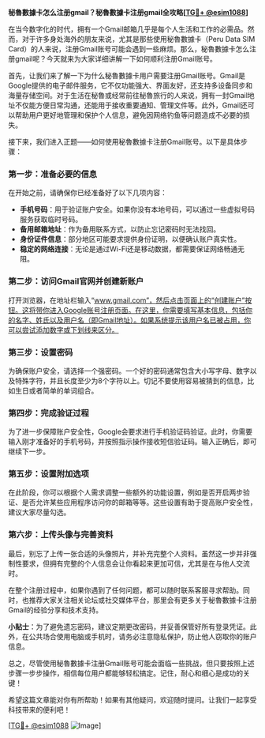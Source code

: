 **秘魯數據卡怎么注册gmail？秘魯數據卡注册gmail全攻略[[TG💪+ @esim1088](https://t.me/s/esim1088)]**

在当今数字化的时代，拥有一个Gmail邮箱几乎是每个人生活和工作的必需品。然而，对于许多身处海外的朋友来说，尤其是那些使用秘魯數據卡（Peru Data SIM Card）的人来说，注册Gmail账号可能会遇到一些麻烦。那么，秘魯數據卡怎么注册gmail呢？今天就来为大家详细讲解一下如何顺利注册Gmail账号。

首先，让我们来了解一下为什么秘魯數據卡用户需要注册Gmail账号。Gmail是Google提供的电子邮件服务，它不仅功能强大、界面友好，还支持多设备同步和海量存储空间。对于生活在秘魯或经常前往秘魯旅行的人来说，拥有一封Gmail地址不仅能方便日常沟通，还能用于接收重要通知、管理文件等。此外，Gmail还可以帮助用户更好地管理和保护个人信息，避免因网络钓鱼等问题造成不必要的损失。

接下来，我们进入正题——如何使用秘魯數據卡注册Gmail账号。以下是具体步骤：

### 第一步：准备必要的信息

在开始之前，请确保你已经准备好了以下几项内容：
- **手机号码**：用于验证账户安全。如果你没有本地号码，可以通过一些虚拟号码服务获取临时号码。
- **备用邮箱地址**：作为备用联系方式，以防止忘记密码时无法找回。
- **身份证件信息**：部分地区可能要求提供身份证明，以便确认账户真实性。
- **稳定的网络连接**：无论是通过Wi-Fi还是移动数据，都需要保证网络畅通无阻。

### 第二步：访问Gmail官网并创建新账户

打开浏览器，在地址栏输入“www.gmail.com”，然后点击页面上的“创建账户”按钮。这将带你进入Google账号注册页面。在这里，你需要填写基本信息，包括你的名字、姓氏以及用户名（即Gmail地址）。如果系统提示该用户名已被占用，你可以尝试添加数字或下划线来区分。

### 第三步：设置密码

为确保账户安全，请选择一个强密码。一个好的密码通常包含大小写字母、数字以及特殊字符，并且长度至少为8个字符以上。切记不要使用容易被猜到的信息，比如生日或者简单的单词组合。

### 第四步：完成验证过程

为了进一步保障账户安全性，Google会要求进行手机验证码验证。此时，你需要输入刚才准备好的手机号码，并按照指示操作接收短信验证码。输入正确后，即可继续下一步。

### 第五步：设置附加选项

在此阶段，你可以根据个人需求调整一些额外的功能设置，例如是否开启两步验证、是否允许某些应用程序访问你的邮箱等等。这些设置有助于提高账户安全性，建议大家尽量勾选。

### 第六步：上传头像与完善资料

最后，别忘了上传一张合适的头像照片，并补充完整个人资料。虽然这一步并非强制性要求，但拥有完整的个人信息会让你看起来更加可信，尤其是在与他人交流时。

在整个注册过程中，如果你遇到了任何问题，都可以随时联系客服寻求帮助。同时，也推荐大家关注相关论坛或社交媒体平台，那里会有更多关于秘魯數據卡注册Gmail的经验分享和技术支持。

**小贴士**：为了避免遗忘密码，建议定期更改密码，并妥善保管好所有登录凭证。此外，在公共场合使用电脑或手机时，请务必注意隐私保护，防止他人窃取你的账户信息。

总之，尽管使用秘魯數據卡注册Gmail账号可能会面临一些挑战，但只要按照上述步骤一步步操作，相信每位用户都能够轻松搞定。记住，耐心和细心是成功的关键！

希望这篇文章能对你有所帮助！如果有其他疑问，欢迎随时提问。让我们一起享受科技带来的便利吧！

[[TG💪+ @esim1088](https://t.me/s/esim1088) ![Image](https://i.postimg.cc/4NQfJmqS/Snipaste-2025-05-13-00-14-12.png)]